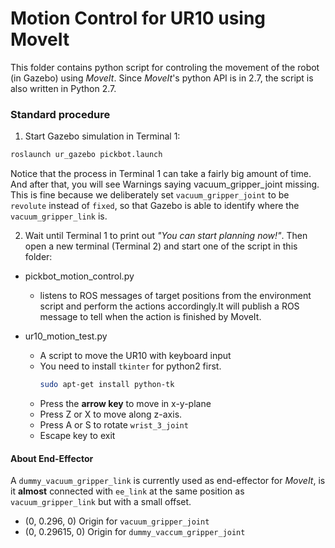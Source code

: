 # Motion Control for UR10 using MoveIt

This folder contains python script for controling the movement of the robot (in Gazebo) using *MoveIt*. Since *MoveIt*'s python API is in 2.7, the script is also written in Python 2.7.

### Standard procedure
1. Start Gazebo simulation in Terminal 1:
```sh
roslaunch ur_gazebo pickbot.launch
```

Notice that the process in Terminal 1 can take a fairly big amount of time. And after that, you will see Warnings saying vacuum_gripper_joint missing. This is fine because we deliberately set `vacuum_gripper_joint` to be `revolute` instead of `fixed`, so that Gazebo is able to identify where the `vacuum_gripper_link` is.



2. Wait until Terminal 1 to print out *"You can start planning now!"*. Then open a new terminal (Terminal 2) and start one of the script in this folder:
- pickbot_motion_control.py
  - listens to ROS messages of target positions from the environment script and perform the actions accordingly.It will publish a ROS message to tell when the action is finished by MoveIt.

- ur10_motion_test.py
  - A script to move the UR10 with keyboard input
  - You need to install `tkinter` for python2 first. 
    ```sh
    sudo apt-get install python-tk
    ```
  - Press the **arrow key** to move in x-y-plane
  - Press Z or X to move along z-axis.
  - Press A or S to rotate `wrist_3_joint` 
  - Escape key to exit


#### About End-Effector
A `dummy_vacuum_gripper_link` is currently used as end-effector for *MoveIt*, is it **almost** connected with `ee_link` at the same position as `vacuum_gripper_link` but with a small offset.
- (0, 0.296, 0)   Origin for `vacuum_gripper_joint`
- (0, 0.29615, 0) Origin for `dummy_vaccum_gripper_joint`
